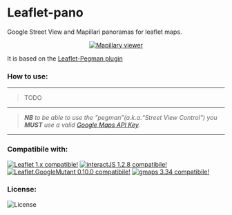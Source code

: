 # Leaflet-pano
Google Street View and Mapillari panoramas for leaflet maps.

<p style="text-align:center;">
    <a href="#"><img src="https://github.com/velocat/leaflet-pano/blob/master/images/mappi.png" alt="Mapillary viewer" /></a>
</p>

It is based on the [Leaflet-Pegman plugin](https://github.com/Raruto/leaflet-pegman/)


### How to use:

---

> TODO

---
> _**NB** to be able to use the "pegman”(a.k.a.“Street View Control") you **MUST** use a valid [Google Maps API Key](https://developers.google.com/maps/documentation/javascript/get-api-key)._

---

### Compatibile with:

[![Leaflet 1.x compatible!](https://img.shields.io/badge/Leaflet-1.7.1-green)](http://leafletjs.com/reference.html)
[![interactJS 1.2.8 compatibile!](https://img.shields.io/badge/interactJS-1.2.8-green)](https://interactjs.io/)
[![Leaflet.GoogleMutant 0.10.0 compatibile!](https://img.shields.io/badge/Leaflet.GoogleMutant-0.10.0-green)](https://gitlab.com/IvanSanchez/Leaflet.GridLayer.GoogleMutant)
[![gmaps 3.34 compatibile!](https://img.shields.io/badge/gmaps-3.34-green)](https://interactjs.io/)


### License:
![License](https://img.shields.io/github/license/velocat/leaflet-pano "License")

